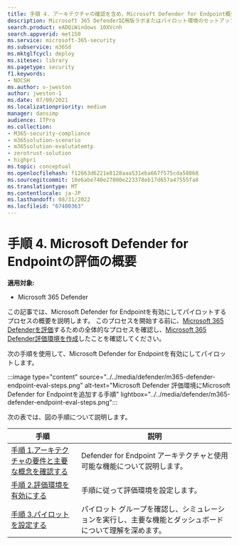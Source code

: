 ```yaml
---
title: 手順 4. アーキテクチャの確認を含め、Microsoft Defender for Endpoint概要を評価する
description: Microsoft 365 Defender試用版ラボまたはパイロット環境のセットアップ手順。 組織内のデバイス、ID、データ、アプリを保護するためにセキュリティ ソリューションがどのように設計されているかをテストして体験します。
search.product: eADQiWindows 10XVcnh
search.appverid: met150
ms.service: microsoft-365-security
ms.subservice: m365d
ms.mktglfcycl: deploy
ms.sitesec: library
ms.pagetype: security
f1.keywords:
- NOCSH
ms.author: v-jweston
author: jweston-1
ms.date: 07/09/2021
ms.localizationpriority: medium
manager: dansimp
audience: ITPro
ms.collection:
- M365-security-compliance
- m365solution-scenario
- m365solution-evalutatemtp
- zerotrust-solution
- highpri
ms.topic: conceptual
ms.openlocfilehash: f12663d6221e8128aaa531eba667f575cda50868
ms.sourcegitcommit: 10e6abe740e27000e223378eb17d657a47555fa8
ms.translationtype: MT
ms.contentlocale: ja-JP
ms.lasthandoff: 08/31/2022
ms.locfileid: "67480363"
---
```

# <a name="step-4-evaluate-microsoft-defender-for-endpoint-overview"></a>手順 4. Microsoft Defender for Endpointの評価の概要

**適用対象:**

- Microsoft 365 Defender


この記事では、Microsoft Defender for Endpointを有効にしてパイロットするプロセスの概要を説明します。 このプロセスを開始する前に、[Microsoft 365 Defenderを評価](eval-overview.md)するための全体的なプロセスを確認し、[Microsoft 365 Defender評価環境を作成](eval-create-eval-environment.md)したことを確認してください。 
<br>

次の手順を使用して、Microsoft Defender for Endpointを有効にしてパイロットします。

:::image type="content" source="../../media/defender/m365-defender-endpoint-eval-steps.png" alt-text="Microsoft Defender 評価環境にMicrosoft Defender for Endpointを追加する手順" lightbox="../../media/defender/m365-defender-endpoint-eval-steps.png":::


次の表では、図の手順について説明します。

 |手順   |説明
|---------|---------|
| [手順 1.アーキテクチャの要件と主要な概念を確認する](eval-defender-endpoint-architecture.md)    | Defender for Endpoint アーキテクチャと使用可能な機能について説明します。       |
|[手順 2.評価環境を有効にする](eval-defender-endpoint-enable-eval.md)     |   手順に従って評価環境を設定します。      |
|[手順 3.パイロットを設定する ](eval-defender-endpoint-pilot.md)    |    パイロット グループを確認し、シミュレーションを実行し、主要な機能とダッシュボードについて理解を深めます。 |
